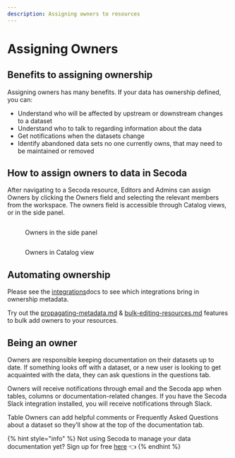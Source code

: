 ```yaml
---
description: Assigning owners to resources
---
```


# Assigning Owners

## **Benefits to assigning ownership**

Assigning owners has many benefits. If your data has ownership defined, you can:

* Understand who will be affected by upstream or downstream changes to a dataset
* Understand who to talk to regarding information about the data
* Get notifications when the datasets change
* Identify abandoned data sets no one currently owns, that may need to be maintained or removed

## **How to assign owners to data in Secoda**

After navigating to a Secoda resource, Editors and Admins can assign Owners by clicking the Owners field and selecting the relevant members from the workspace. The owners field is accessible through Catalog views, or in the side panel.

<figure><img src="https://secoda-public-media-assets.s3.amazonaws.com/Screenshot%202023-06-09%20at%2012.08.28%20PM.png" alt=""><figcaption><p>Owners in the side panel</p></figcaption></figure>

<figure><img src="https://secoda-public-media-assets.s3.amazonaws.com/Screenshot%202023-06-09%20at%2012.09.58%20PM.png" alt=""><figcaption><p>Owners in Catalog view</p></figcaption></figure>

## Automating ownership

Please see the [integrations](../integrations/ "mention")docs to see which integrations bring in ownership metadata.

Try out the [propagating-metadata.md](editing-metadata/propagating-metadata.md "mention") & [bulk-editing-resources.md](editing-metadata/bulk-editing-resources.md "mention") features to bulk add owners to your resources.

## Being an owner

Owners are responsible keeping documentation on their datasets up to date. If something looks off with a dataset, or a new user is looking to get acquainted with the data, they can ask questions in the questions tab.

Owners will receive notifications through email and the Secoda app when tables, columns or documentation-related changes. If you have the Secoda Slack integration installed, you will receive notifications through Slack.

Table Owners can add helpful comments or Frequently Asked Questions about a dataset so they’ll show at the top of the documentation tab.

{% hint style="info" %}
Not using Secoda to manage your data documentation yet? Sign up for free [here](http://app.secoda.co/) 👈
{% endhint %}
